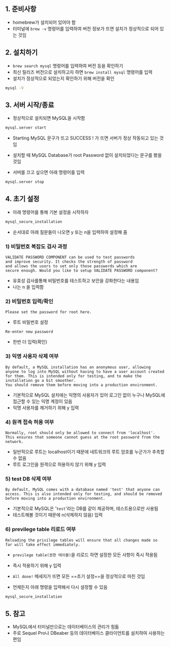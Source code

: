 ## 1. 준비사항
- homebrew가 설치되어 있어야 함
- 터미널에 `brew -v` 명령어를 입력하여 버전 정보가 뜨면 설치가 정상적으로 되어 있는 것임

## 2. 설치하기
- `brew search mysql` 명령어를 입력하여 버전 등을 확인하기
- 최신 릴리즈 버전으로 설치하고자 하면 `brew install mysql` 명령어를 입력
- 설치가 정상적으로 되었는지 확인하기 위해 버전을 확인
```bash
mysql -V
```

## 3. 서버 시작/종료
- 정상적으로 설치되면 MySQL을 시작함
```bash
mysql.server start
```

- Starting MySQL 문구가 뜨고 SUCCESS ! 가 뜨면 서버가 정상 작동되고 있는 것임
- 설치할 때 MySQL Database가 root Password 없이 설치되었다는 문구를 봤을 것임

- 서버를 끄고 싶으면 아래 명령어를 입력
```bash
mysql.server stop
```

## 4. 초기 설정
- 아래 명령어를 통해 기본 설정을 시작하자
```bash
mysql_secure_installation
```

- 순서대로 아래 질문들이 나오면 y 또는 n을 입력하여 설정해 줌

### 1) 비밀번호 복잡도 검사 과정
```
VALIDATE PASSWORD COMPONENT can be used to test passwords
and improve security. It checks the strength of password
and allows the users to set only those passwords which are
secure enough. Would you like to setup VALIDATE PASSWORD component?
```
- 유효성 검사를통해 비밀번호를 테스트하고 보안을 강화한다는 내용임
- 나는 n 을 입력함

### 2) 비밀번호 입력/확인
```
Please set the password for root here.
```
- 루트 비밀번호 설정

```
Re-enter new password
```
- 한번 더 입력(확인)

### 3) 익명 사용자 삭제 여부
```
By default, a MySQL installation has an anonymous user, allowing anyone to log into MySQL without having to have a user account created for them. This is intended only for testing, and to make the installation go a bit smoother.
You should remove them before moving into a production environment.
```
- 기본적으로 MySQL 설치에는 익명의 사용자가 있어 로그인 없이 누구나 MySQL에 접근할 수 있는 익명 계정이 있음
- 익명 사용자를 제거하기 위해 y 입력

### 4) 원격 접속 허용 여부
```
Normally, root should only be allowed to connect from 'localhost'. This ensures that someone cannot guess at the root password from the network.
```
- 일반적으로 루트는 localhost이기 때문에 네트워크의 루트 암호를 누군가가 추측할 수 없음
- 루트 로그인을 원격으로 허용하지 않기 위해 y 입력

### 5) test DB 삭제 여부
```
By default, MySQL comes with a database named 'test' that anyone can access. This is also intended only for testing, and should be removed before moving into a production environment.
```
- 기본적으로 MySQL은 '`test`'라는 DB를 같이 제공하며, 테스트용으로만 사용됨
- 테스트해볼 것이기 때문에 n(삭제하지 않음) 입력

### 6) previlege table 리로드 여부
```
Reloading the privilege tables will ensure that all changes made so far will take effect immediately.
```
- `previlege table(권한 테이블)`을 리로드 하면 설정한 모든 사항이 즉시 적용됨
- 즉시 적용하기 위해 y 입력

- `All done!` 메세지가 뜨면 모든 ==초기 설정==을 정상적으로 마친 것임
- 언제든지 아래 명령을 입력해서 다시 설정할 수 있음
```bash
mysql_secure_installation
```

## 5. 참고
- MySQL에서 터미널만으로는 데이터베이스의 관리가 힘듦
- 주로 Sequel Pro나 DBeaber 등의 데이터베이스 클라이언트를 설치하여 사용하는 편임

